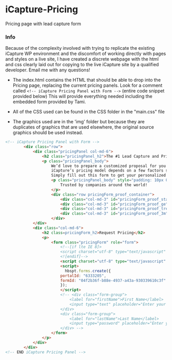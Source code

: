 # iCapture-Pricing
Pricing page with lead capture form

### Info
Because of the complexity involved with trying to replicate the existing iCapture WP environment and the discomfort of working directly with pages and styles on a live site, I have created a discrete webpage with the html and css clearly laid out for copying to the live iCapture site by a qualified developer.
Email me with any questions!

- The index.html contains the HTML that should be able to drop into the Pricing page, replacing the current pricing panels. Look for a comment called
```<!-- iCapture Pricing Panel with Form -->``` (entire code snippet provided below)
This will provide everything needed including the embedded form provided by Tami.

- All of the CSS used can be found in the CSS folder in the "main.css" file
- The graphics used are in the 'img' folder but because they are duplicates of graphics that are used elsewhere, the original source graphics should be used instead.


```html
<!-- iCapture Pricing Panel with Form -->
        <div class="row">
            <div class="pricingPanel col-md-6">
                <h2 class="pricingPanel_h2">The #1 Lead Capture and Prioritization Platform</h2>
                <p class="pricingPanel_body">
                    We’d love to prepare a customized proposal for you!<br><br>
                    iCapture’s pricing model depends on a few factors specific to your team, so we’ll need to get in touch to give you accurate pricing info. <br><br>
                    Simply fill out this form to get your personalized iCapture price today!</p>
                    <p class="pricingPanel_body" style="padding: 10px 0px 0px 20px;">
                        Trusted by companies around the world!
                    </p>
                    <div class="row pricingForm_proof_container">
                        <div class="col-md-3" id="pricingForm_proof_staples"></div>
                        <div class="col-md-3" id="pricingForm_proof_ge"></div>
                        <div class="col-md-3" id="pricingForm_proof_trendMicro"></div>
                        <div class="col-md-3" id="pricingForm_proof_3m"></div>
                    </div>
            </div>
            <div class="col-md-6">
                <h2 class=pricingForm_h2>Request Pricing</h2>
                <p>
                    <form class="pricingForm" role="form">
                        <!--[if lte IE 8]>
                        <script charset="utf-8" type="text/javascript" src="//js.hsforms.net/forms/v2-legacy.js"></script>
                        <![endif]-->
                        <script charset="utf-8" type="text/javascript" src="//js.hsforms.net/forms/v2.js"></script>
                        <script>
                          hbspt.forms.create({
                        portalId: "6333205",
                        formId: "04f2b36f-b88e-4937-a43a-930339610c3f"
                        });
                        </script>
                        <!-- <div class="form-group">
                            <label for="firstName">First Name</label>
                            <input type="text" placeholder="Enter your first name" class="form-control">
                        </div>
                        <div class="form-group">
                            <label for="lastName">Last Name</label>
                            <input type="password" placeholder="Enter your last name" class="form-control">
                        </div> -->
                    </form>
                </p>
            </div>
        </div>
<!-- END iCapture Pricing Panel -->
```
